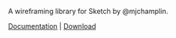 A wireframing library for Sketch by @mjchamplin.

[Documentation](https://mjchamplin.github.io/Nucleus/#/) | [Download](https://github.com/mjchamplin/Nucleus/blob/master/sketch/Nucleus%20Wireframing%20Library.sketch?raw=true)
